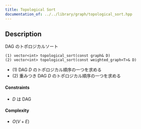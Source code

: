```yaml
---
title: Topological Sort
documentation_of: ../../library/graph/topological_sort.hpp
---
```


## Description
DAG のトポロジカルソート
```
(1) vector<int> topological_sort(const graph& D)
(2) vector<int> topological_sort(const weighted_graph<T>& D)
```
- (1) DAG $D$ のトポロジカル順序の一つを求める
- (2) 重みつき DAG $D$ のトポロジカル順序の一つを求める

#### Constraints
- $D$ は DAG

#### Complexity
- $O(V+E)$
